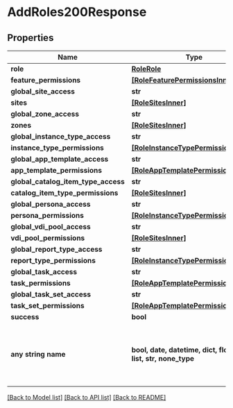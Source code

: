# AddRoles200Response


## Properties
Name | Type | Description | Notes
------------ | ------------- | ------------- | -------------
**role** | [**RoleRole**](RoleRole.md) |  | [optional] 
**feature_permissions** | [**[RoleFeaturePermissionsInner]**](RoleFeaturePermissionsInner.md) |  | [optional] 
**global_site_access** | **str** |  | [optional] 
**sites** | [**[RoleSitesInner]**](RoleSitesInner.md) |  | [optional] 
**global_zone_access** | **str** |  | [optional] 
**zones** | [**[RoleSitesInner]**](RoleSitesInner.md) |  | [optional] 
**global_instance_type_access** | **str** |  | [optional] 
**instance_type_permissions** | [**[RoleInstanceTypePermissionsInner]**](RoleInstanceTypePermissionsInner.md) |  | [optional] 
**global_app_template_access** | **str** |  | [optional] 
**app_template_permissions** | [**[RoleAppTemplatePermissionsInner]**](RoleAppTemplatePermissionsInner.md) |  | [optional] 
**global_catalog_item_type_access** | **str** |  | [optional] 
**catalog_item_type_permissions** | [**[RoleSitesInner]**](RoleSitesInner.md) |  | [optional] 
**global_persona_access** | **str** |  | [optional] 
**persona_permissions** | [**[RoleInstanceTypePermissionsInner]**](RoleInstanceTypePermissionsInner.md) |  | [optional] 
**global_vdi_pool_access** | **str** |  | [optional] 
**vdi_pool_permissions** | [**[RoleSitesInner]**](RoleSitesInner.md) |  | [optional] 
**global_report_type_access** | **str** |  | [optional] 
**report_type_permissions** | [**[RoleInstanceTypePermissionsInner]**](RoleInstanceTypePermissionsInner.md) |  | [optional] 
**global_task_access** | **str** |  | [optional] 
**task_permissions** | [**[RoleAppTemplatePermissionsInner]**](RoleAppTemplatePermissionsInner.md) |  | [optional] 
**global_task_set_access** | **str** |  | [optional] 
**task_set_permissions** | [**[RoleAppTemplatePermissionsInner]**](RoleAppTemplatePermissionsInner.md) |  | [optional] 
**success** | **bool** |  | [optional] 
**any string name** | **bool, date, datetime, dict, float, int, list, str, none_type** | any string name can be used but the value must be the correct type | [optional]

[[Back to Model list]](../README.md#documentation-for-models) [[Back to API list]](../README.md#documentation-for-api-endpoints) [[Back to README]](../README.md)


